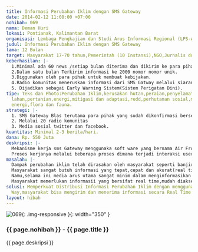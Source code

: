 ```yaml
---
title: Informasi Perubahan Iklim dengan SMS Gateway
date: 2014-02-12 11:08:00 +07:00
nohibah: 069
nama: Deman Huri
lokasi: Pontianak, Kalimantan Barat
organisasi: Lembaga Pengkajian dan Studi Arus Informasi Regional (LPS-AIR)
judul: Informasi Perubahan Iklim dengan SMS Gateway
lama: 12 Bulan
target: Masyarakat 17-70 tahun,Pemerintah (10 Instansi),NGO,Jurnalis dua universitas
keberhasilan: |-
  1.Minimal ada 60 news /setiap bulan diterima dan dikirim ke para pihak.
  2.Dalam satu bulan Terkirim informasi ke 2000 nomor nomor unik.
  3.Diggunakan oleh para pihak untuk membuat kebijakan.
  4.Radio komunitas meneruskan informasi dari SMS Gatway melalui siaran melalu 20 radio komunitas.
  5. Dijadikan sebagai Early Warning Sistem(Sistem Perigatan Dini).
tipe: Teks dan Photo:Perubahan Iklim,kerusakan hutan,peraian,penyelamatan hutan,konflik
  lahan,pertanian,energi,mitigasi dan adaptasi,redd,perhutanan sosial,masyarakat adat,penggunaan
  energi,flora dan fauna.
strategi: |-
  1. SMS Gateway Blas terutama para pihak yang sudah dikonfirmasi bersedia menerima informasi dan server yang disiapkan oleh lebaga,
  2. Melalui 20 radio komunitas
  3. Media sosial twitter dan facebook.
kuantitas: Minimal 2-3 berita/hari.
dana: Rp. 550 Juta
deskripsi: |-
  Mekanisme kerja sms Gateway menggunaka soft ware yang bernama Air Front Line (Arus Informasi Rakyat) soft ware di buat oleh LPS-AIR sesuai kebutuhan kampanye untuk mitigasi dan adaptasi terhadap perubahan iklim.
  Proses kerjanya melalui beberapa proses dimana terjadi interaksi user dalam pengoperasian system SMS Gateway tersebut. Ketika SMS yang dikirim oleh pelapor (citizen jurnalis) yang sudah dilatih diterima oleh program SMSFrontline, maka SMSFrontline meneruskan isi SMS tersebut kepada VERIFIKATOR. Di dalam proses VERIFIKASI, SMS yang diterima di saring melalui beberapa tes kelayakan dan kecocokan, barulah untuk kemudian Sang VERIFIKATOR mengirimkan SMS kepada SMSFrontline dan Program Pengentry SMS ke dalam database web. Nah Barulah di Session atau proses terakhir ini isi SMS yang telah di filter ditampilkan ke dalam website www.borneoclimatechange.org, dikirim ke radio komunitas,SMS di kirim kepara pihak yang membutuhkan informasi tentang perubahan iklim(masyarakat,ngo,perguruan tinggi dan jurnalis), dan para pihak pembuat kebijakan (Legeslativ,Eksekutive dan Penegak Hukum), dan radio komunitas.
masalah: |-
  Dampak perubahan iklim telah dirasakan oleh masyarakat seperti banjir,kekeringan,longsong,kesehatan dan menurunya hasil pertanian.
  Masyarakat sangat butuh informasi yang tepat,cepat dan akurat(real time) tentang dampak terhadap perubahan iklim sebagai mitigasi dan adaptasi sehingga informasi tersebut bisa dijadikan Early Warning Sistem(sitem peringatan dini) terhadap perubahan iklim.
  Namu,selama ini media arus utama sangat minim dalam menginformasikan tentang perubahan iklim,sehingga masyarakat lemah dalam memitigasi dan adabtasi terhadap dampak perubahan iklim.
  Masyarakat memerlukan informasii yang bersifat real time,mudah diakses sebagai sistem peringatan dini dalam menghadapi dampak perubahan iklim.
solusi: Memperkuat Distribusi Informasi Perubahan Iklim dengan menggunakan SMS Gate
  Way,masyarakat bisa mengirim dan menerima informasi secara Real Time
layout: hibah
---
```


![069](/static/img/hibahcms/069.png){: .img-responsive }{: width="350" }

### {{ page.nohibah }} - {{ page.title }}

{{ page.deskripsi }}
